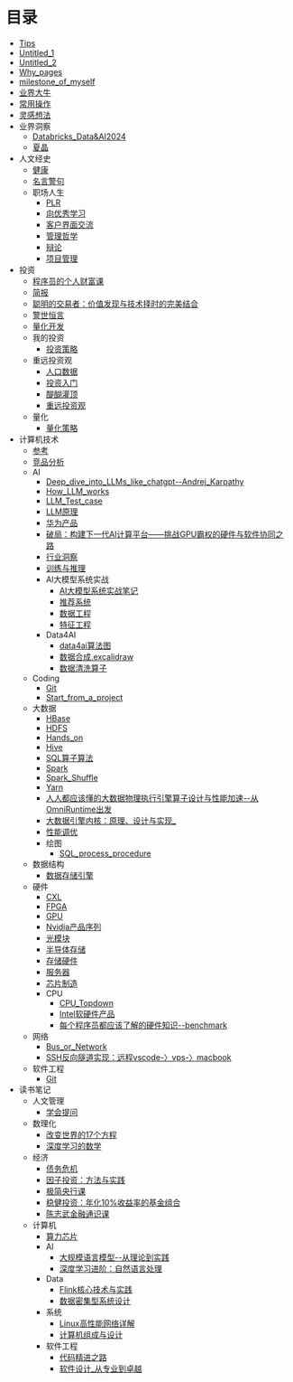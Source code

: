 # 目录

- [Tips](Tips.md)
- [Untitled_1](Untitled_1.md)
- [Untitled_2](Untitled_2.md)
- [Why_pages](Why_pages.md)
- [milestone_of_myself](milestone_of_myself.md)
- [业界大牛](业界大牛.md)
- [常用操作](常用操作.md)
- [灵感想法](灵感想法.md)
- 业界洞察
  - [Databricks_Data&AI2024](业界洞察/Databricks_Data&AI2024.md)
  - [夏晶](业界洞察/夏晶.md)
- 人文经史
  - [健康](人文经史/健康.md)
  - [名言警句](人文经史/名言警句.md)
  - 职场人生
    - [PLR](人文经史/职场人生/PLR.md)
    - [向优秀学习](人文经史/职场人生/向优秀学习.md)
    - [客户界面交流](人文经史/职场人生/客户界面交流.md)
    - [管理哲学](人文经史/职场人生/管理哲学.md)
    - [辩论](人文经史/职场人生/辩论.md)
    - [项目管理](人文经史/职场人生/项目管理.md)
- 投资
  - [程序员的个人财富课](投资/程序员的个人财富课.md)
  - [简报](投资/简报.md)
  - [聪明的交易者：价值发现与技术择时的完美结合](投资/聪明的交易者：价值发现与技术择时的完美结合.md)
  - [警世恒言](投资/警世恒言.md)
  - [量化开发](投资/量化开发.md)
  - 我的投资
    - [投资策略](投资/我的投资/投资策略.md)
  - 重远投资观
    - [人口数据](投资/重远投资观/人口数据.md)
    - [投资入门](投资/重远投资观/投资入门.md)
    - [醍醐灌顶](投资/重远投资观/醍醐灌顶.md)
    - [重远投资观](投资/重远投资观/重远投资观.md)
  - 量化
    - [量化策略](投资/量化/量化策略.md)
- 计算机技术
  - [参考](计算机技术/参考.md)
  - [竞品分析](计算机技术/竞品分析.md)
  - AI
    - [Deep_dive_into_LLMs_like_chatgpt--Andrej_Karpathy](计算机技术/AI/Deep_dive_into_LLMs_like_chatgpt--Andrej_Karpathy.md)
    - [How_LLM_works](计算机技术/AI/How_LLM_works.md)
    - [LLM_Test_case](计算机技术/AI/LLM_Test_case.md)
    - [LLM原理](计算机技术/AI/LLM原理.md)
    - [华为产品](计算机技术/AI/华为产品.md)
    - [破局：构建下一代AI计算平台——挑战GPU霸权的硬件与软件协同之路](计算机技术/AI/破局：构建下一代AI计算平台——挑战GPU霸权的硬件与软件协同之路.md)
    - [行业洞察](计算机技术/AI/行业洞察.md)
    - [训练与推理](计算机技术/AI/训练与推理.md)
    - AI大模型系统实战
      - [AI大模型系统实战笔记](计算机技术/AI/AI大模型系统实战/AI大模型系统实战笔记.md)
      - [推荐系统](计算机技术/AI/AI大模型系统实战/推荐系统.md)
      - [数据工程](计算机技术/AI/AI大模型系统实战/数据工程.md)
      - [特征工程](计算机技术/AI/AI大模型系统实战/特征工程.md)
    - Data4AI
      - [data4ai算法图](计算机技术/AI/Data4AI/data4ai算法图.md)
      - [数据合成.excalidraw](计算机技术/AI/Data4AI/数据合成.excalidraw.md)
      - [数据清洗算子](计算机技术/AI/Data4AI/数据清洗算子.md)
  - Coding
    - [Git](计算机技术/Coding/Git.md)
    - [Start_from_a_project](计算机技术/Coding/Start_from_a_project.md)
  - 大数据
    - [HBase](计算机技术/大数据/HBase.md)
    - [HDFS](计算机技术/大数据/HDFS.md)
    - [Hands_on](计算机技术/大数据/Hands_on.md)
    - [Hive](计算机技术/大数据/Hive.md)
    - [SQL算子算法](计算机技术/大数据/SQL算子算法.md)
    - [Spark](计算机技术/大数据/Spark.md)
    - [Spark_Shuffle](计算机技术/大数据/Spark_Shuffle.md)
    - [Yarn](计算机技术/大数据/Yarn.md)
    - [人人都应该懂的大数据物理执行引擎算子设计与性能加速--从OmniRuntime出发](计算机技术/大数据/人人都应该懂的大数据物理执行引擎算子设计与性能加速--从OmniRuntime出发.md)
    - [大数据引擎内核：原理、设计与实现_](计算机技术/大数据/大数据引擎内核：原理、设计与实现_.md)
    - [性能调优](计算机技术/大数据/性能调优.md)
    - 绘图
      - [SQL_process_procedure](计算机技术/大数据/绘图/SQL_process_procedure.md)
  - 数据结构
    - [数据存储引擎](计算机技术/数据结构/数据存储引擎.md)
  - 硬件
    - [CXL](计算机技术/硬件/CXL.md)
    - [FPGA](计算机技术/硬件/FPGA.md)
    - [GPU](计算机技术/硬件/GPU.md)
    - [Nvidia产品序列](计算机技术/硬件/Nvidia产品序列.md)
    - [光模块](计算机技术/硬件/光模块.md)
    - [半导体存储](计算机技术/硬件/半导体存储.md)
    - [存储硬件](计算机技术/硬件/存储硬件.md)
    - [服务器](计算机技术/硬件/服务器.md)
    - [芯片制造](计算机技术/硬件/芯片制造.md)
    - CPU
      - [CPU_Topdown](计算机技术/硬件/CPU/CPU_Topdown.md)
      - [Intel软硬件产品](计算机技术/硬件/CPU/Intel软硬件产品.md)
      - [每个程序员都应该了解的硬件知识--benchmark](计算机技术/硬件/CPU/每个程序员都应该了解的硬件知识--benchmark.md)
  - 网络
    - [Bus_or_Network](计算机技术/网络/Bus_or_Network.md)
    - [SSH反向隧道实现：远程vscode-〉vps-〉macbook](计算机技术/网络/SSH反向隧道实现：远程vscode-〉vps-〉macbook.md)
  - 软件工程
    - [Git](计算机技术/软件工程/Git.md)
- 读书笔记
  - 人文管理
    - [学会提问](读书笔记/人文管理/学会提问.md)
  - 数理化
    - [改变世界的17个方程](读书笔记/数理化/改变世界的17个方程.md)
    - [深度学习的数学](读书笔记/数理化/深度学习的数学.md)
  - 经济
    - [债务危机](读书笔记/经济/债务危机.md)
    - [因子投资：方法与实践](读书笔记/经济/因子投资：方法与实践.md)
    - [极简央行课](读书笔记/经济/极简央行课.md)
    - [稳健投资：年化10%收益率的基金组合](读书笔记/经济/稳健投资：年化10%收益率的基金组合.md)
    - [陈志武金融通识课](读书笔记/经济/陈志武金融通识课.md)
  - 计算机
    - [算力芯片](读书笔记/计算机/算力芯片.md)
    - AI
      - [大规模语言模型--从理论到实践](读书笔记/计算机/AI/大规模语言模型--从理论到实践.md)
      - [深度学习进阶：自然语言处理](读书笔记/计算机/AI/深度学习进阶：自然语言处理.md)
    - Data
      - [Flink核心技术与实践](读书笔记/计算机/Data/Flink核心技术与实践.md)
      - [数据密集型系统设计](读书笔记/计算机/Data/数据密集型系统设计.md)
    - 系统
      - [Linux高性能网络详解](读书笔记/计算机/系统/Linux高性能网络详解.md)
      - [计算机组成与设计](读书笔记/计算机/系统/计算机组成与设计.md)
    - 软件工程
      - [代码精进之路](读书笔记/计算机/软件工程/代码精进之路.md)
      - [软件设计_从专业到卓越](读书笔记/计算机/软件工程/软件设计_从专业到卓越.md)
